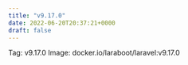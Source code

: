```yaml
---
title: "v9.17.0"
date: 2022-06-20T20:37:21+0000
draft: false
---
```


Tag: v9.17.0
Image: docker.io/laraboot/laravel:v9.17.0
